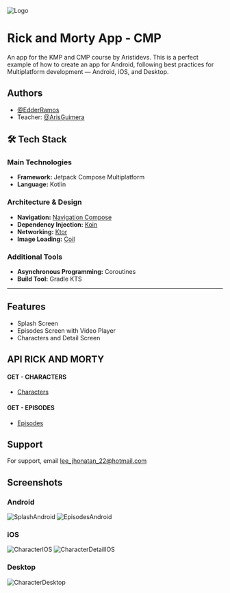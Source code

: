 
![Logo](https://1000logos.net/wp-content/uploads/2022/03/Rick-and-Morty.png)


# Rick and Morty App - CMP

An app for the KMP and CMP course by Aristidevs. This is a perfect example of how to create an app for Android, following best practices for Multiplatform development — Android, iOS, and Desktop.

## Authors

- [@EdderRamos](https://www.github.com/EdderRamos)
- Teacher: [@ArisGuimera](https://github.com/ArisGuimera)

## 🛠️ Tech Stack

### Main Technologies
- **Framework:** Jetpack Compose Multiplatform
- **Language:** Kotlin

### Architecture & Design
- **Navigation:** [Navigation Compose](https://developer.android.com/jetpack/compose/navigation)
- **Dependency Injection:** [Koin](https://insert-koin.io/)
- **Networking:** [Ktor](https://ktor.io/)
- **Image Loading:** [Coil](https://coil-kt.github.io/coil/)

### Additional Tools
- **Asynchronous Programming:** Coroutines
- **Build Tool:** Gradle KTS
---





## Features

- Splash Screen 
- Episodes Screen with Video Player
- Characters and Detail Screen 


## API RICK AND MORTY

#### GET - CHARACTERS
- [Characters](https://rickandmortyapi.com/api/character)

#### GET - EPISODES
- [Episodes](https://rickandmortyapi.com/api/episode)


## Support

For support, email lee_jhonatan_22@hotmail.com

## Screenshots
### Android
![SplashAndroid](./assets/splash.png)
![EpisodesAndroid](./assets/episodes.png)
### iOS
![CharacterIOS](./assets/characters.png)
![CharacterDetailIOS](./assets/character_detail.png)
### Desktop
![CharacterDesktop](./assets/character_desktop.png)

